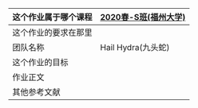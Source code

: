 | 这个作业属于哪个课程 | [2020春-S班(福州大学)](https://edu.cnblogs.com/campus/fzu/2020SPRINGS) |
| -------------------- | ------------------------------------------------------------ |
| 这个作业的要求在那里 |                                                              |
| 团队名称             | Hail Hydra(九头蛇)                                           |
| 这个作业的目标       |                                                              |
| 作业正文             |                                                              |
| 其他参考文献         |                                                              |

